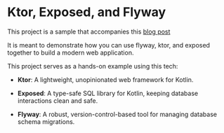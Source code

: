 # Ktor, Exposed, and Flyway
This project is a sample that accompanies this [blog post](https://github.com/BLTuckerDev/exposed-flyway-ktor)

It is meant to demonstrate how you can use flyway, ktor, and exposed together to build a modern web application.

This project serves as a hands-on example using this tech:

- **Ktor**: A lightweight, unopinionated web framework for Kotlin.

- **Exposed**: A type-safe SQL library for Kotlin, keeping database interactions clean and safe.

- **Flyway**: A robust, version-control-based tool for managing database schema migrations.